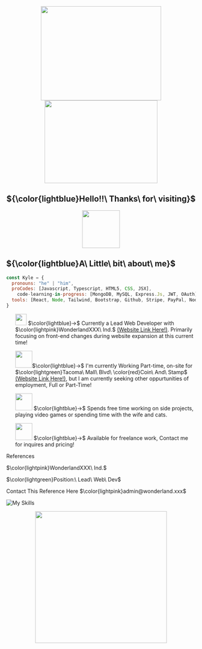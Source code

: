 <main>
<div align="center">
<img name="im-sinzo" src="https://cdn.discordapp.com/attachments/1222280974503776346/1309274008637804698/Picsart_24-11-21_22-47-13-675.png?ex=6740fbf0&is=673faa70&hm=4763c6628bff7b217e9a0f40082d226e7dcd0fe9c00125e51b83a4b9eaa5828a&"  width="320" height="250">
<img name="web-guy" src="https://media3.giphy.com/media/v1.Y2lkPTc5MGI3NjExc294cXFzYnR4djc3NWpyYWhvYjN6am93djg1dWd4cjZxNXNkc3JjZCZlcD12MV9pbnRlcm5hbF9naWZfYnlfaWQmY3Q9cw/3iyKHMIKg5VWG6qHUm/giphy.webp" width="300" height="220" frameBorder="0" class="giphy-embed"> 
</div>
</div>

<div>

<div align="center">
  <h2> 
		${\color{lightblue}Hello!!\ Thanks\ for\ visiting}$ 
	</h2>
	<img src="https://cdn.discordapp.com/attachments/1222280974503776346/1309290351508328528/Picsart_24-11-21_23-52-11-605.png?ex=67410b29&is=673fb9a9&hm=14e672ec7be5cf02d22076c3737f88723e61b3efd36748286d3d80ef5d7b031b&" height="100" > 
</div>

<h2>
	${\color{lightblue}A\ Little\ bit\ about\ me}$
</h2> 

```javascript
const Kyle = {
  pronouns: "he" | "him",
  proCodes: [Javascript, Typescript, HTML5, CSS, JSX],
	code-learning-in-progress: [MongoDB, MySQL, Express.Js, JWT, OAuth],
  tools: [React, Node, Tailwind, Bootstrap, Github, Stripe, PayPal, NodeMailer, Vercel]
}
```
<ul>
	<p> <img src="https://media3.giphy.com/media/v1.Y2lkPTc5MGI3NjExdmk2cWo3MDU0NjRjc25iOWZkYzdjYXdjazZxdGU2bHFmY2JxeXcxciZlcD12MV9pbnRlcm5hbF9naWZfYnlfaWQmY3Q9cw/GrPgFtvyLlgElFiO7m/giphy.webp" width="30" height="30"> $\color{lightblue}→$ Currently a Lead Web Developer with $\color{lightpink}WonderlandXXX\ Ind.$ <a href="https://www.wonderland.xxx/">(Website Link Here!)</a>.
 Primarily focusing on front-end changes during website expansion at this current time!</p>
  <p> <img src="https://media2.giphy.com/media/LPfsx5f9o0E557pdrF/giphy.webp?cid=ecf05e47qj720loltb6odwisz3hr9dhct9nxcxu0n7nenvtj&ep=v1_gifs_related&rid=giphy.webp&ct=s" width="45" height="45">$\color{lightblue}→$ I'm currently Working Part-time, on-site for $\color{lightgreen}Tacoma\ Mall\ Blvd\ \color{red}Coin\ And\ Stamp$ <a href="https://tacomacoin.com/">(Website Link Here!)</a>, but I am currently seeking other oppurtunities of employment, Full or Part-Time!</p>
  <p> <img src="https://media2.giphy.com/media/v1.Y2lkPTc5MGI3NjExZG92a3JybWc2YjZwcTJzejhyOThyZnp4NTE1dTE2dm91NXkwNTZkdyZlcD12MV9pbnRlcm5hbF9naWZfYnlfaWQmY3Q9cw/TOSI9IqgQzzrDecyCD/giphy.webp" width="45" height="45"> $\color{lightblue}→$ Spends free time working on side projects, playing video games or spending time with the wife and cats.
  </p>
  <p> <img src="https://media4.giphy.com/media/s99VUdNNp2kzYJDq4B/200.webp?cid=790b7611d8tzx6te05mo4nhge9gzir5lgiat394strm57gc7&ep=v1_stickers_search&rid=200.webp&ct=s" width="45" height="45"> $\color{lightblue}→$ Available for freelance work, Contact me for inquires and pricing!
  </p>
</ul>
</div>



<div>
	<p>References</p>
	<section name="wonderlandxxx">
		<div>
		<p>
			$\color{lightpink}WonderlandXXX\ Ind.$
		</p>
		<p> $\color{lightgreen}Position:\ Lead\ Web\ Dev$ </p>
		</div>
		<p> Contact This Reference Here $\color{lightpink}admin@wonderland.xxx$</p>
	</section>
	<section name="next-reference">
<p></p>	
	</section>
</div>

![My Skills](https://skillicons.dev/icons?i=react)

<div align="center">

<img 
name="globe-Thing"	src="https://media0.giphy.com/media/v1.Y2lkPTc5MGI3NjExankxeGdqaTY2Yjlkb3l4eDEyeHM4OGd3ZjBpOXF3c241Njdhcmk3ZiZlcD12MV9pbnRlcm5hbF9naWZfYnlfaWQmY3Q9cw/h1QmJxwoCr19BtTkGt/giphy.webp"  width="350" height="350">

</div>


</main>
